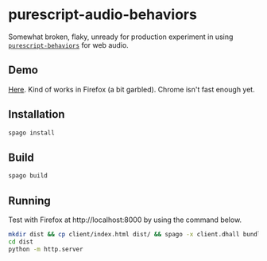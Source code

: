 # purescript-audio-behaviors

Somewhat broken, flaky, unready for production experiment in using [`purescript-behaviors`](https://github.com/paf31/purescript-behaviors) for web audio.

## Demo

[Here](https://spiritual-trade.surge.sh/). Kind of works in Firefox (a bit garbled). Chrome isn't fast enough yet.

## Installation

```bash
spago install
```

## Build

```bash
spago build
```

## Running

Test with Firefox at http://localhost:8000 by using the command below.

```bash
mkdir dist && cp client/index.html dist/ && spago -x client.dhall bundle-app --main Client.Main -t dist/index.js
cd dist
python -m http.server
```
